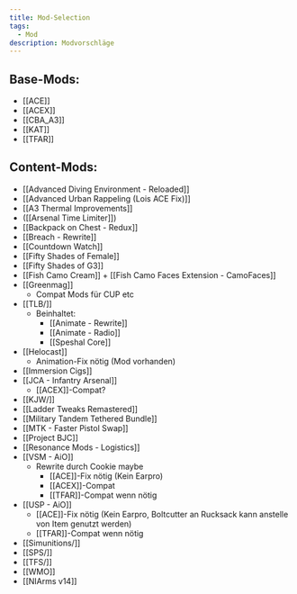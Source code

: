 ```yaml
---
title: Mod-Selection
tags:
  - Mod
description: Modvorschläge
---
```


## Base-Mods:

- [[ACE]]
- [[ACEX]]
- [[CBA_A3]]
- [[KAT]]
- [[TFAR]]

## Content-Mods:

- [[Advanced Diving Environment - Reloaded]]
- [[Advanced Urban Rappeling (Lois ACE Fix)]]
- [[A3 Thermal Improvements]]
- ([[Arsenal Time Limiter]])
- [[Backpack on Chest - Redux]]
- [[Breach - Rewrite]]
- [[Countdown Watch]]
- [[Fifty Shades of Female]]
- [[Fifty Shades of G3]]
- [[Fish Camo Cream]] + [[Fish Camo Faces Extension - CamoFaces]]
- [[Greenmag]]
	- Compat Mods für CUP etc
- [[TLB/]]
	- Beinhaltet:
		- [[Animate - Rewrite]]
		- [[Animate - Radio]]
		- [[Speshal Core]]
- [[Helocast]]
	- Animation-Fix nötig (Mod vorhanden)
- [[Immersion Cigs]]
- [[JCA - Infantry Arsenal]]
	- [[ACEX]]-Compat?
- [[KJW/]]
- [[Ladder Tweaks Remastered]]
- [[Military Tandem Tethered Bundle]]
- [[MTK - Faster Pistol Swap]]
- [[Project BJC]]
- [[Resonance Mods - Logistics]]
- [[VSM - AiO]]
	- Rewrite durch Cookie maybe
		- [[ACE]]-Fix nötig (Kein Earpro)
		- [[ACEX]]-Compat
		- [[TFAR]]-Compat wenn nötig
- [[USP - AiO]]
	- [[ACE]]-Fix nötig (Kein Earpro, Boltcutter an Rucksack kann anstelle von Item genutzt werden)
	- [[TFAR]]-Compat wenn nötig
- [[Simunitions/]]
- [[SPS/]]
- [[TFS/]]
- [[WMO]]
- [[NIArms v14]]